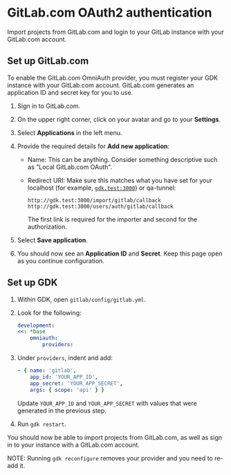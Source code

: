 # GitLab.com OAuth2 authentication

Import projects from GitLab.com and login to your GitLab instance with your GitLab.com account.

## Set up GitLab.com

To enable the GitLab.com OmniAuth provider, you must register your GDK instance with
your GitLab.com account.
GitLab.com generates an application ID and secret key for you to use.

1. Sign in to GitLab.com.
1. On the upper right corner, click on your avatar and go to your **Settings**.
1. Select **Applications** in the left menu.
1. Provide the required details for **Add new application**:

   - Name: This can be anything. Consider something descriptive such as "Local GitLab.com OAuth".
   - Redirect URI: Make sure this matches what you have set for your localhost (for example,
     [`gdk.test:3000`](../index.md#set-up-gdktest-hostname)) or qa-tunnel:

     ```plaintext
     http://gdk.test:3000/import/gitlab/callback
     http://gdk.test:3000/users/auth/gitlab/callback
     ```

     The first link is required for the importer and second for the authorization.

1. Select **Save application**.
1. You should now see an **Application ID** and **Secret**. Keep this page open as you continue
   configuration.

## Set up GDK

1. Within GDK, open `gitlab/config/gitlab.yml`.
1. Look for the following:

    ```yaml
    development:
    <<: *base
        omniauth:
            providers:
    ```

1. Under `providers`, indent and add:

   ```yaml
   - { name: 'gitlab',
       app_id: 'YOUR_APP_ID',
       app_secret: 'YOUR_APP_SECRET',
       args: { scope: 'api' } }
   ```

   Update `YOUR_APP_ID` and `YOUR_APP_SECRET` with values that were generated in the
   previous step.

1. Run `gdk restart`.

You should now be able to import projects from GitLab.com, as well as sign in to your
instance with a GitLab.com account.

NOTE:
Running `gdk reconfigure` removes your provider and you need to re-add it.
